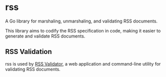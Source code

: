 # rss

A Go library for marshaling, unmarshaling, and validating RSS documents.

This library aims to codify the RSS specification in code, making it easier to generate and validate RSS documents.

## RSS Validation

rss is used by [RSS Validator](https://github.com/nickolashkraus/rss-validator), a web application and command-line utility for validating RSS documents.

